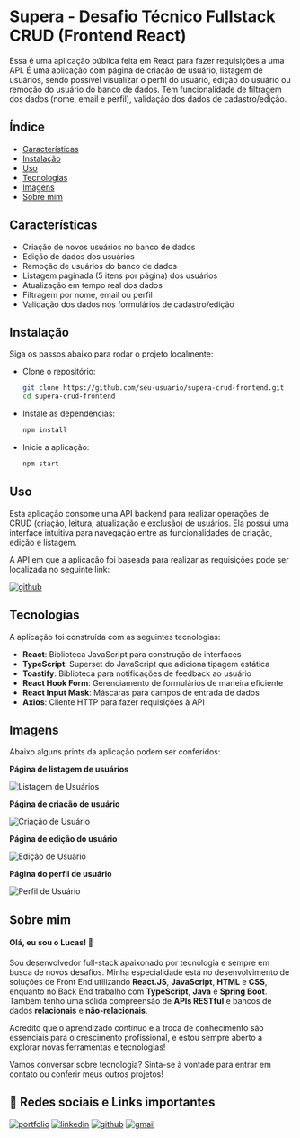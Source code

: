 # Supera - Desafio Técnico Fullstack CRUD (Frontend React)

Essa é uma aplicação pública feita em React para fazer requisições a uma API. É uma aplicação com página de criação de usuário, listagem de usuários, sendo possível visualizar o perfil do usuário, edição do usuário ou remoção do usuário do banco de dados. Tem funcionalidade de filtragem dos dados (nome, email e perfil), validação dos dados de cadastro/edição.

## Índice

- [Características](#características)
- [Instalação](#instalação)
- [Uso](#uso)
- [Tecnologias](#tecnologias)
- [Imagens](#imagens)
- [Sobre mim](#sobre-mim)
## Características

- Criação de novos usuários no banco de dados
- Edição de dados dos usuários
- Remoção de usuários do banco de dados
- Listagem paginada (5 itens por página) dos usuários
- Atualização em tempo real dos dados
- Filtragem por nome, email ou perfil
- Validação dos dados nos formulários de cadastro/edição
## Instalação

Siga os passos abaixo para rodar o projeto localmente:

- Clone o repositório:
    ```bash
    git clone https://github.com/seu-usuario/supera-crud-frontend.git
    cd supera-crud-frontend
    ```
- Instale as dependências:
    ```bash
    npm install
    ```

- Inicie a aplicação:
    ```bash
    npm start
    ```
## Uso

Esta aplicação consome uma API backend para realizar operações de CRUD (criação, leitura, atualização e exclusão) de usuários. Ela possui uma interface intuitiva para navegação entre as funcionalidades de criação, edição e listagem.

A API em que a aplicação foi baseada para realizar as requisições pode ser localizada no seguinte link: 

[![github](https://img.shields.io/badge/github-000?style=for-the-badge&logo=github&logoColor=yellow)](https://github.com/ValverdeLucas/desafio-supera-backend-node)
## Tecnologias

A aplicação foi construída com as seguintes tecnologias:

- **React**: Biblioteca JavaScript para construção de interfaces
- **TypeScript**: Superset do JavaScript que adiciona tipagem estática
- **Toastify**: Biblioteca para notificações de feedback ao usuário
- **React Hook Form**: Gerenciamento de formulários de maneira eficiente
- **React Input Mask**: Máscaras para campos de entrada de dados
- **Axios**: Cliente HTTP para fazer requisições à API
## Imagens

Abaixo alguns prints da aplicação podem ser conferidos:

**Página de listagem de usuários**

![Listagem de Usuários](https://github.com/user-attachments/assets/a8ddd3a5-257d-40e3-95bb-81c9bc7aff34)

**Página de criação de usuário**

![Criação de Usuário](https://github.com/user-attachments/assets/c218dacf-6155-46cc-be1d-56f3e632d2ac)

**Página de edição do usuário**

![Edição de Usuário](https://github.com/user-attachments/assets/7a14b0be-3135-4e33-bd79-34f333aa813f)

**Página do perfil de usuário**

![Perfil de Usuário](https://github.com/user-attachments/assets/1f429d9f-ef1e-4683-aa84-5b28bf7f03b2)





## Sobre mim

#### Olá, eu sou o Lucas! 👋

Sou desenvolvedor full-stack apaixonado por tecnologia e sempre em busca de novos desafios. Minha especialidade está no desenvolvimento de soluções de Front End utilizando **React.JS**, **JavaScript**, **HTML** e **CSS**, enquanto no Back End trabalho com **TypeScript**, **Java** e **Spring Boot**. Também tenho uma sólida compreensão de **APIs RESTful** e bancos de dados **relacionais** e **não-relacionais**.

Acredito que o aprendizado contínuo e a troca de conhecimento são essenciais para o crescimento profissional, e estou sempre aberto a explorar novas ferramentas e tecnologias!

Vamos conversar sobre tecnologia? Sinta-se à vontade para entrar em contato ou conferir meus outros projetos!
## 🔗 Redes sociais e Links importantes
[![portfolio](https://img.shields.io/badge/portfolio-fd2282?style=for-the-badge&logo=ko-fi&logoColor=white)](https://valverde-lucas-portfolio.vercel.app)
[![linkedin](https://img.shields.io/badge/linkedin-0A66C2?style=for-the-badge&logo=linkedin&logoColor=white)](https://www.linkedin.com/in/valverde-lucas/)
[![github](https://img.shields.io/badge/github-000?style=for-the-badge&logo=github&logoColor=yellow)](https://github.com/ValverdeLucas/)
[![gmail](https://img.shields.io/badge/gmail-EDE7E3?style=for-the-badge&logo=gmail&logoColor=db4a39)](mailto:valverdelucas95@gmail.com)

